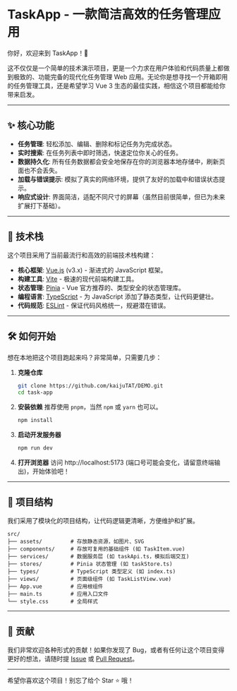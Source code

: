 # TaskApp - 一款简洁高效的任务管理应用

你好，欢迎来到 TaskApp！👋

这不仅仅是一个简单的技术演示项目，更是一个力求在用户体验和代码质量上都做到极致的、功能完备的现代化任务管理 Web 应用。无论你是想寻找一个开箱即用的任务管理工具，还是希望学习 Vue 3 生态的最佳实践，相信这个项目都能给你带来启发。

---

## ✨ 核心功能

- **任务管理**: 轻松添加、编辑、删除和标记任务为完成状态。
- **实时搜索**: 在任务列表中即时筛选，快速定位你关心的任务。
- **数据持久化**: 所有任务数据都会安全地保存在你的浏览器本地存储中，刷新页面也不会丢失。
- **加载与错误提示**: 模拟了真实的网络环境，提供了友好的加载中和错误状态提示。
- **响应式设计**: 界面简洁，适配不同尺寸的屏幕（虽然目前很简单，但已为未来扩展打下基础）。

---

## 🚀 技术栈

这个项目采用了当前最流行和高效的前端技术栈构建：

- **核心框架**: [Vue.js](https://vuejs.org/) (v3.x) - 渐进式的 JavaScript 框架。
- **构建工具**: [Vite](https://vitejs.dev/) - 极速的现代前端构建工具。
- **状态管理**: [Pinia](https://pinia.vuejs.org/) - Vue 官方推荐的、类型安全的状态管理库。
- **编程语言**: [TypeScript](https://www.typescriptlang.org/) - 为 JavaScript 添加了静态类型，让代码更健壮。
- **代码规范**: [ESLint](https://eslint.org/) - 保证代码风格统一，规避潜在错误。

---

## 🛠️ 如何开始

想在本地把这个项目跑起来吗？非常简单，只需要几步：

1.  **克隆仓库**
    ```bash
    git clone https://github.com/kaijuTAT/DEMO.git
    cd task-app
    ```

2.  **安装依赖**
    推荐使用 `pnpm`，当然 `npm` 或 `yarn` 也可以。
    ```bash
    npm install
    ```

3.  **启动开发服务器**
    ```bash
    npm run dev
    ```

4.  **打开浏览器**
    访问 http://localhost:5173 (端口号可能会变化，请留意终端输出)，开始体验吧！

---

## 📂 项目结构

我们采用了模块化的项目结构，让代码逻辑更清晰，方便维护和扩展。

```
src/
├── assets/         # 存放静态资源，如图片、SVG
├── components/     # 存放可复用的基础组件 (如 TaskItem.vue)
├── services/       # 数据服务层 (如 taskApi.ts，模拟后端交互)
├── stores/         # Pinia 状态管理 (如 taskStore.ts)
├── types/          # TypeScript 类型定义 (如 index.ts)
├── views/          # 页面级组件 (如 TaskListView.vue)
├── App.vue         # 应用根组件
├── main.ts         # 应用入口文件
└── style.css       # 全局样式
```

---

## 🤝 贡献

我们非常欢迎各种形式的贡献！如果你发现了 Bug，或者有任何让这个项目变得更好的想法，请随时提 [Issue](https://github.com/kaijuTAT/DEMO/issues) 或 [Pull Request](https://github.com/kaijuTAT/DEMO/pulls)。

---

希望你喜欢这个项目！别忘了给个 Star ⭐ 哦！